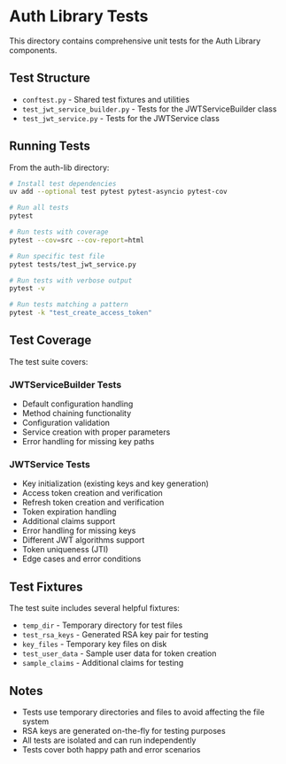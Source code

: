 # Auth Library Tests

This directory contains comprehensive unit tests for the Auth Library
components.

## Test Structure

- `conftest.py` - Shared test fixtures and utilities
- `test_jwt_service_builder.py` - Tests for the JWTServiceBuilder class
- `test_jwt_service.py` - Tests for the JWTService class

## Running Tests

From the auth-lib directory:

```bash
# Install test dependencies
uv add --optional test pytest pytest-asyncio pytest-cov

# Run all tests
pytest

# Run tests with coverage
pytest --cov=src --cov-report=html

# Run specific test file
pytest tests/test_jwt_service.py

# Run tests with verbose output
pytest -v

# Run tests matching a pattern
pytest -k "test_create_access_token"
```

## Test Coverage

The test suite covers:

### JWTServiceBuilder Tests

- Default configuration handling
- Method chaining functionality
- Configuration validation
- Service creation with proper parameters
- Error handling for missing key paths

### JWTService Tests

- Key initialization (existing keys and key generation)
- Access token creation and verification
- Refresh token creation and verification
- Token expiration handling
- Additional claims support
- Error handling for missing keys
- Different JWT algorithms support
- Token uniqueness (JTI)
- Edge cases and error conditions

## Test Fixtures

The test suite includes several helpful fixtures:

- `temp_dir` - Temporary directory for test files
- `test_rsa_keys` - Generated RSA key pair for testing
- `key_files` - Temporary key files on disk
- `test_user_data` - Sample user data for token creation
- `sample_claims` - Additional claims for testing

## Notes

- Tests use temporary directories and files to avoid affecting the file system
- RSA keys are generated on-the-fly for testing purposes
- All tests are isolated and can run independently
- Tests cover both happy path and error scenarios
